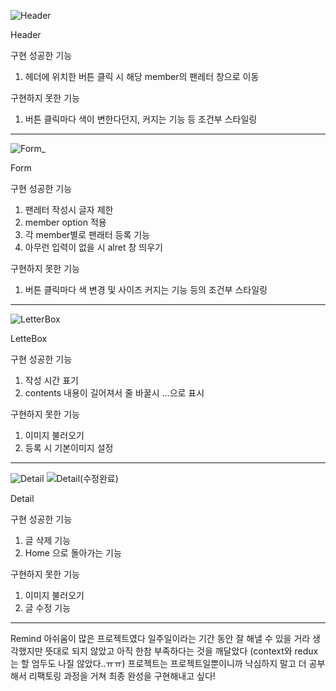 ![Header](https://github.com/heeneeee/fan-letter-app/assets/144337252/46a417bd-600b-46e3-9e0c-090e001b7647)



Header


   
구현 성공한 기능
1. 헤더에 위치한 버튼 클릭 시 해당 member의 팬레터 창으로 이동

   
구현하지 못한 기능
1. 버튼 클릭마다 색이 변한다던지, 커지는 기능 등 조건부 스타일링



--------------------------------------------------------------------------
![Form_](https://github.com/heeneeee/fan-letter-app/assets/144337252/baa62b02-116b-4eeb-a1fa-2b9097bf30d3)



Form



구현 성공한 기능
1. 팬레터 작성시 글자 제한
2. member option 적용
3. 각 member별로 팬래터 등록 기능
4. 아무런 입력이 없을 시 alret 창 띄우기

   
구현하지 못한 기능
1. 버튼 클릭마다 색 변경 및 사이즈 커지는 기능 등의 조건부 스타일링



--------------------------------------------------------------------------
![LetterBox](https://github.com/heeneeee/fan-letter-app/assets/144337252/46276f00-e352-4ac5-9f3d-a51fb136e174)




LetteBox



구현 성공한 기능
1. 작성 시간 표기
2. contents 내용이 길어져서 줄 바꿀시 ...으로 표시
   

   
구현하지 못한 기능
1. 이미지 불러오기
2. 등록 시 기본이미지 설정



--------------------------------------------------------------------------
   
![Detail](https://github.com/heeneeee/fan-letter-app/assets/144337252/fec0c4bc-fddd-4b03-9f7c-2be84a9eb9cc)
![Detail(수정완료)](https://github.com/heeneeee/fan-letter-app/assets/144337252/e1bc9047-8e2e-4b76-840e-4ae312f96597)



Detail



구현 성공한 기능
1. 글 삭제 기능
2. Home 으로 돌아가는 기능


구현하지 못한 기능
1. 이미지 불러오기
2. 글 수정 기능



--------------------------------------------------------------------------
Remind
아쉬움이 많은 프로젝트였다
일주일이라는 기간 동안 잘 해낼 수 있을 거라 생각했지만
뜻대로 되지 않았고 아직 한참 부족하다는 것을 깨달았다
(context와 redux는 할 엄두도 나질 않았다..ㅠㅠ)
프로젝트는 프로젝트일뿐이니까 낙심하지 말고 더 공부해서
리팩토링 과정을 거쳐 최종 완성을 구현해내고 싶다!
